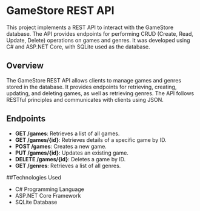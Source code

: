 # GameStore REST API
This project implements a REST API to interact with the GameStore database. The API provides endpoints for performing CRUD (Create, Read, Update, Delete) operations on games and genres. It was developed using C# and ASP.NET Core, with SQLite used as the database.

## Overview
The GameStore REST API allows clients to manage games and genres stored in the database. It provides endpoints for retrieving, creating, updating, and deleting games, as well as retrieving genres. The API follows RESTful principles and communicates with clients using JSON.

## Endpoints
- **GET /games**: Retrieves a list of all games.
- **GET /games/{id}**: Retrieves details of a specific game by ID.
- **POST /games**: Creates a new game.
- **PUT /games/{id}**: Updates an existing game.
- **DELETE /games/{id}**: Deletes a game by ID.
- **GET /genres**: Retrieves a list of all genres.

##Technologies Used
- C# Programming Language
- ASP.NET Core Framework
- SQLite Database